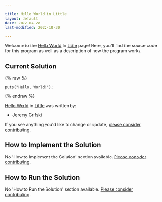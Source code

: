 ```yaml
---

title: Hello World in Little
layout: default
date: 2022-04-28
last-modified: 2022-10-30

---
```


Welcome to the [Hello World](https://sampleprograms.io/projects/hello-world) in [Little](https://sampleprograms.io/languages/little) page! Here, you'll find the source code for this program as well as a description of how the program works.

## Current Solution

{% raw %}

```little
puts("Hello, World!");
```

{% endraw %}

[Hello World](https://sampleprograms.io/projects/hello-world) in [Little](https://sampleprograms.io/languages/little) was written by:

- Jeremy Grifski

If you see anything you'd like to change or update, [please consider contributing](https://github.com/TheRenegadeCoder/sample-programs).

## How to Implement the Solution

No 'How to Implement the Solution' section available. [Please consider contributing](https://github.com/TheRenegadeCoder/sample-programs-website).

## How to Run the Solution

No 'How to Run the Solution' section available. [Please consider contributing](https://github.com/TheRenegadeCoder/sample-programs-website).